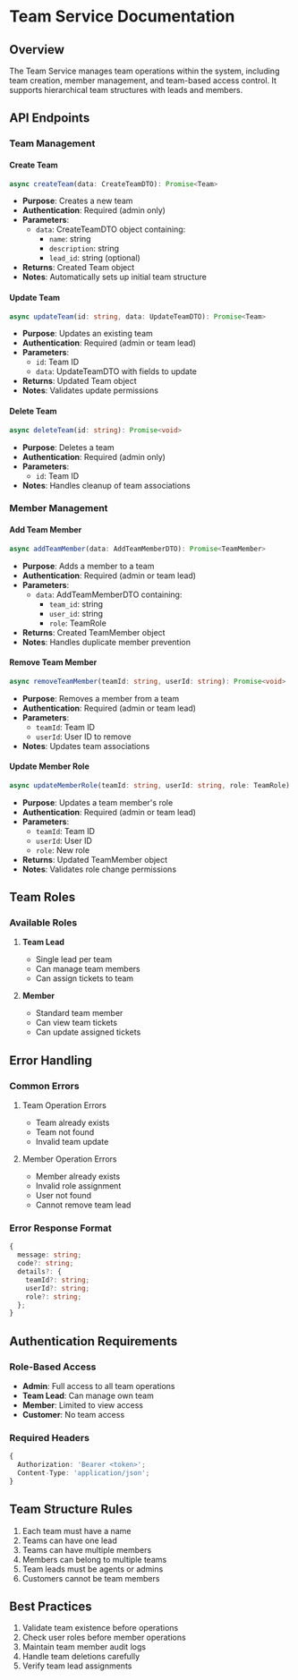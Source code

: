 # Team Service Documentation

## Overview
The Team Service manages team operations within the system, including team creation, member management, and team-based access control. It supports hierarchical team structures with leads and members.

## API Endpoints

### Team Management

#### Create Team
```typescript
async createTeam(data: CreateTeamDTO): Promise<Team>
```
- **Purpose**: Creates a new team
- **Authentication**: Required (admin only)
- **Parameters**:
  - `data`: CreateTeamDTO object containing:
    - `name`: string
    - `description`: string
    - `lead_id`: string (optional)
- **Returns**: Created Team object
- **Notes**: Automatically sets up initial team structure

#### Update Team
```typescript
async updateTeam(id: string, data: UpdateTeamDTO): Promise<Team>
```
- **Purpose**: Updates an existing team
- **Authentication**: Required (admin or team lead)
- **Parameters**:
  - `id`: Team ID
  - `data`: UpdateTeamDTO with fields to update
- **Returns**: Updated Team object
- **Notes**: Validates update permissions

#### Delete Team
```typescript
async deleteTeam(id: string): Promise<void>
```
- **Purpose**: Deletes a team
- **Authentication**: Required (admin only)
- **Parameters**:
  - `id`: Team ID
- **Notes**: Handles cleanup of team associations

### Member Management

#### Add Team Member
```typescript
async addTeamMember(data: AddTeamMemberDTO): Promise<TeamMember>
```
- **Purpose**: Adds a member to a team
- **Authentication**: Required (admin or team lead)
- **Parameters**:
  - `data`: AddTeamMemberDTO containing:
    - `team_id`: string
    - `user_id`: string
    - `role`: TeamRole
- **Returns**: Created TeamMember object
- **Notes**: Handles duplicate member prevention

#### Remove Team Member
```typescript
async removeTeamMember(teamId: string, userId: string): Promise<void>
```
- **Purpose**: Removes a member from a team
- **Authentication**: Required (admin or team lead)
- **Parameters**:
  - `teamId`: Team ID
  - `userId`: User ID to remove
- **Notes**: Updates team associations

#### Update Member Role
```typescript
async updateMemberRole(teamId: string, userId: string, role: TeamRole): Promise<TeamMember>
```
- **Purpose**: Updates a team member's role
- **Authentication**: Required (admin or team lead)
- **Parameters**:
  - `teamId`: Team ID
  - `userId`: User ID
  - `role`: New role
- **Returns**: Updated TeamMember object
- **Notes**: Validates role change permissions

## Team Roles

### Available Roles
1. **Team Lead**
   - Single lead per team
   - Can manage team members
   - Can assign tickets to team

2. **Member**
   - Standard team member
   - Can view team tickets
   - Can update assigned tickets

## Error Handling

### Common Errors
1. Team Operation Errors
   - Team already exists
   - Team not found
   - Invalid team update

2. Member Operation Errors
   - Member already exists
   - Invalid role assignment
   - User not found
   - Cannot remove team lead

### Error Response Format
```typescript
{
  message: string;
  code?: string;
  details?: {
    teamId?: string;
    userId?: string;
    role?: string;
  };
}
```

## Authentication Requirements

### Role-Based Access
- **Admin**: Full access to all team operations
- **Team Lead**: Can manage own team
- **Member**: Limited to view access
- **Customer**: No team access

### Required Headers
```typescript
{
  Authorization: 'Bearer <token>';
  Content-Type: 'application/json';
}
```

## Team Structure Rules
1. Each team must have a name
2. Teams can have one lead
3. Teams can have multiple members
4. Members can belong to multiple teams
5. Team leads must be agents or admins
6. Customers cannot be team members

## Best Practices
1. Validate team existence before operations
2. Check user roles before member operations
3. Maintain team member audit logs
4. Handle team deletions carefully
5. Verify team lead assignments 